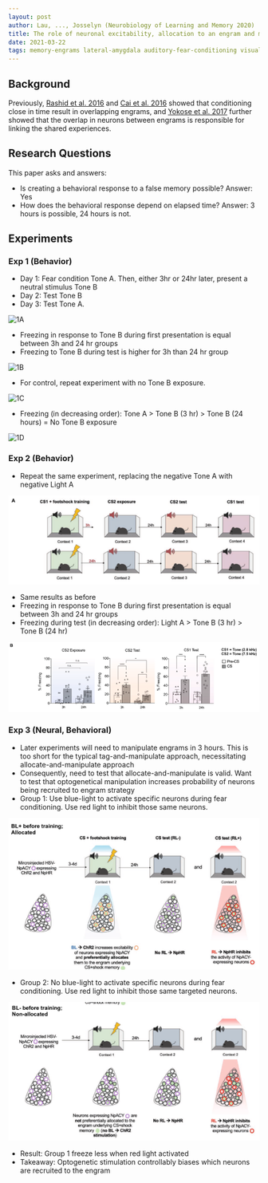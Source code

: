 ```yaml
---
layout: post
author: Lau, ..., Josselyn (Neurobiology of Learning and Memory 2020)
title: The role of neuronal excitability, allocation to an engram and memory linking in the behavioral generation of a false memory in mice
date: 2021-03-22
tags: memory-engrams lateral-amygdala auditory-fear-conditioning visual-fear-conditioning optogenetics
---
```


## Background

Previously, [Rashid et al. 2016](../_kernel_papers_drafts/rashid_science_2016_competition_memory_engrams.md)
and [Cai et al. 2016](../_kernel_papers_drafts/cai_nature_2016_shared_memory_engrams.md) showed that conditioning
close in time result in overlapping engrams, and [Yokose et al. 2017](yokose_science_2017_overlapping_memory_engrams.md)
further showed that the overlap in neurons between engrams is responsible for linking the
shared experiences.

## Research Questions

This paper asks and answers:

- Is creating a behavioral response to a false memory possible? Answer: Yes
- How does the behavioral response depend on elapsed time? Answer: 3 hours is possible, 24 hours is not.

## Experiments

### Exp 1 (Behavior)

- Day 1: Fear condition Tone A. Then, either 3hr or 24hr later, present a neutral stimulus Tone B
- Day 2: Test Tone B 
- Day 3: Test Tone A.

![1A](lau_neurobiology_2020_behavioral_generation_of_false_memory/1A.png)

- Freezing in response to Tone B during first presentation is equal between 3h and 24 hr groups
- Freezing to Tone B during test is higher for 3h than 24 hr group

![1B](lau_neurobiology_2020_behavioral_generation_of_false_memory/1B.png)

- For control, repeat experiment with no Tone B exposure.

![1C](lau_neurobiology_2020_behavioral_generation_of_false_memory/1C.png)

- Freezing (in decreasing order): Tone A > Tone B (3 hr) > Tone B (24 hours) = No Tone B exposure

![1D](lau_neurobiology_2020_behavioral_generation_of_false_memory/1D.png)


### Exp 2 (Behavior)

- Repeat the same experiment, replacing the negative Tone A with negative Light A

![2A](lau_neurobiology_2020_behavioral_generation_of_false_memory/2A.png)

- Same results as before
- Freezing in response to Tone B during first presentation is equal between 3h and 24 hr groups  
- Freezing during test (in decreasing order): Light A > Tone B (3 hr) > Tone B (24 hr)

![2B](lau_neurobiology_2020_behavioral_generation_of_false_memory/2B.png)

### Exp 3 (Neural, Behavioral)

- Later experiments will need to manipulate engrams in 3 hours. This is too short for
  the typical tag-and-manipulate approach, necessitating allocate-and-manipulate approach
- Consequently, need to test that allocate-and-manipulate is valid. Want to test that
  optogenetical manipulation increases probability of neurons being recruited to engram strategy
- Group 1: Use blue-light to activate specific neurons during fear conditioning. Use red light 
  to inhibit those same neurons.

![4B](lau_neurobiology_2020_behavioral_generation_of_false_memory/4B.png)
  

- Group 2: No blue-light to activate specific neurons during fear conditioning. Use red light
  to inhibit those same targeted neurons.

![4BContro](lau_neurobiology_2020_behavioral_generation_of_false_memory/4BControl.png)

- Result: Group 1 freeze less when red light activated
- Takeaway: Optogenetic stimulation controllably biases which neurons are recruited to the engram



